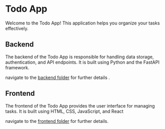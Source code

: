 
# Todo App

Welcome to the Todo App! This application helps you organize your tasks effectively.

## Backend

The backend of the Todo App is responsible for handling data storage, authentication, and API endpoints. It is built using Python and the FastAPI framework.

navigate to the <a href='./todo_backend/'> backend folder</a> for further details .


## Frontend

The frontend of the Todo App provides the user interface for managing tasks. It is built using HTML, CSS, JavaScript, and React

navigate to the <a href='./todo_frontend/'> frontend folder</a>  for further details.

